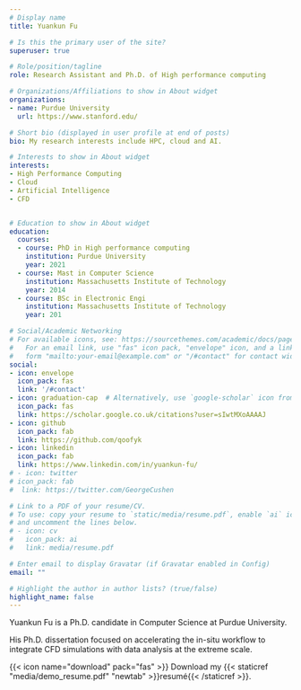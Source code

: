 ```yaml
---
# Display name
title: Yuankun Fu

# Is this the primary user of the site?
superuser: true

# Role/position/tagline
role: Research Assistant and Ph.D. of High performance computing

# Organizations/Affiliations to show in About widget
organizations:
- name: Purdue University
  url: https://www.stanford.edu/

# Short bio (displayed in user profile at end of posts)
bio: My research interests include HPC, cloud and AI.

# Interests to show in About widget
interests:
- High Performance Computing
- Cloud
- Artificial Intelligence
- CFD


# Education to show in About widget
education:
  courses:
  - course: PhD in High performance computing
    institution: Purdue University
    year: 2021
  - course: Mast in Computer Science
    institution: Massachusetts Institute of Technology
    year: 2014
  - course: BSc in Electronic Engi
    institution: Massachusetts Institute of Technology
    year: 201

# Social/Academic Networking
# For available icons, see: https://sourcethemes.com/academic/docs/page-builder/#icons
#   For an email link, use "fas" icon pack, "envelope" icon, and a link in the
#   form "mailto:your-email@example.com" or "/#contact" for contact widget.
social:
- icon: envelope
  icon_pack: fas
  link: '/#contact'
- icon: graduation-cap  # Alternatively, use `google-scholar` icon from `ai` icon pack
  icon_pack: fas
  link: https://scholar.google.co.uk/citations?user=sIwtMXoAAAAJ
- icon: github
  icon_pack: fab
  link: https://github.com/qoofyk
- icon: linkedin
  icon_pack: fab
  link: https://www.linkedin.com/in/yuankun-fu/
# - icon: twitter
# icon_pack: fab
#  link: https://twitter.com/GeorgeCushen

# Link to a PDF of your resume/CV.
# To use: copy your resume to `static/media/resume.pdf`, enable `ai` icons in `params.toml`, 
# and uncomment the lines below.
# - icon: cv
#   icon_pack: ai
#   link: media/resume.pdf

# Enter email to display Gravatar (if Gravatar enabled in Config)
email: ""

# Highlight the author in author lists? (true/false)
highlight_name: false
---
```


Yuankun Fu is a Ph.D. candidate in Computer Science at Purdue University.

His Ph.D. dissertation focused on accelerating the in-situ workflow to integrate CFD simulations with data analysis at the extreme scale.

{{< icon name="download" pack="fas" >}} Download my {{< staticref "media/demo_resume.pdf" "newtab" >}}resumé{{< /staticref >}}.

